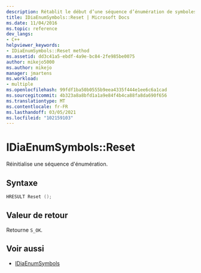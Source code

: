 ```yaml
---
description: Rétablit le début d’une séquence d’énumération de symboles.
title: IDiaEnumSymbols::Reset | Microsoft Docs
ms.date: 11/04/2016
ms.topic: reference
dev_langs:
- C++
helpviewer_keywords:
- IDiaEnumSymbols::Reset method
ms.assetid: dd3c41a5-ebdf-4a9e-bc84-2fe985be0075
author: mikejo5000
ms.author: mikejo
manager: jmartens
ms.workload:
- multiple
ms.openlocfilehash: 99fdf1ba50b0555b9eea4335f444e1ee6c6a1cad
ms.sourcegitcommit: 4b323a8a8bfd1a1a9e84f4b4ca88fa8da690f656
ms.translationtype: MT
ms.contentlocale: fr-FR
ms.lasthandoff: 03/05/2021
ms.locfileid: "102159103"
---
```

# <a name="idiaenumsymbolsreset"></a>IDiaEnumSymbols::Reset
Réinitialise une séquence d'énumération.

## <a name="syntax"></a>Syntaxe

```C++
HRESULT Reset ();
```

## <a name="return-value"></a>Valeur de retour
 Retourne `S_OK`.

## <a name="see-also"></a>Voir aussi
- [IDiaEnumSymbols](../../debugger/debug-interface-access/idiaenumsymbols.md)
